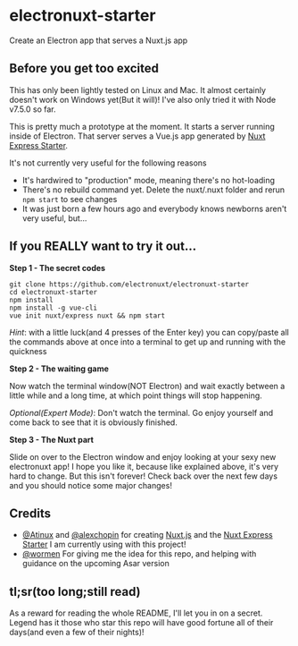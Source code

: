 # electronuxt-starter
Create an Electron app that serves a Nuxt.js app

## Before you get too excited
This has only been lightly tested on Linux and Mac. It almost certainly doesn't work on Windows yet(But it will)! I've also only tried it with Node v7.5.0 so far.

This is pretty much a prototype at the moment. It starts a server running inside of Electron. That server serves a Vue.js app generated by [Nuxt Express Starter](https://github.com/nuxt/express).

It's not currently very useful for the following reasons
- It's hardwired to "production" mode, meaning there's no hot-loading
- There's no rebuild command yet. Delete the nuxt/.nuxt folder and rerun `npm start` to see changes
- It was just born a few hours ago and everybody knows newborns aren't very useful, but...

## If you REALLY want to try it out...

**Step 1 - The secret codes**
```
git clone https://github.com/electronuxt/electronuxt-starter
cd electronuxt-starter
npm install
npm install -g vue-cli
vue init nuxt/express nuxt && npm start
```
*Hint*: with a little luck(and 4 presses of the Enter key) you can copy/paste all the commands above at once into a terminal to get up and running with the quickness

**Step 2 - The waiting game**

Now watch the terminal window(NOT Electron) and wait exactly between a little while and a long time, at which point things will stop happening.

*Optional(Expert Mode)*: Don't watch the terminal. Go enjoy yourself and come back to see that it is obviously finished.

**Step 3 - The Nuxt part**

Slide on over to the Electron window and enjoy looking at your sexy new electronuxt app! I hope you like it, because like explained above, it's very hard to change. But this isn't forever! Check back over the next few days and you should notice some major changes!

## Credits

- [@Atinux](https://github.com/Atinux) and [@alexchopin](https://github.com/alexchopin) for creating [Nuxt.js](https://github.com/nuxt/nuxt.js) and the [Nuxt Express Starter](https://github.com/nuxt/express) I am currently using with this project!
- [@wormen](https://github.com/wormen) For giving me the idea for this repo, and helping with guidance on the upcoming Asar version

## tl;sr(too long;still read)

As a reward for reading the whole README, I'll let you in on a secret. Legend has it those who star this repo will have good fortune all of their days(and even a few of their nights)!
